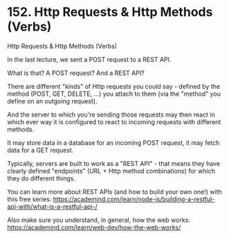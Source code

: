 # 152. Http Requests & Http Methods (Verbs)

Http Requests & Http Methods (Verbs)

In the last lecture, we sent a POST request to a REST API.

What is that? A POST request? And a REST API?

There are different "kinds" of Http requests you could say - defined by the method (POST, GET, DELETE, ...) you attach to them (via the "method" you define on an outgoing request).

And the server to which you're sending those requests may then react in which ever way it is configured to react to incoming requests with different methods.

It may store data in a database for an incoming POST request, it may fetch data for a GET request.

Typically, servers are built to work as a "REST API" - that means they have clearly defined "endpoints" (URL + Http method combinations) for which they do different things.

You can learn more about REST APIs (and how to build your own one!) with this free series: https://academind.com/learn/node-js/building-a-restful-api-with/what-is-a-restful-api-/

Also make sure you understand, in general, how the web works: https://academind.com/learn/web-dev/how-the-web-works/